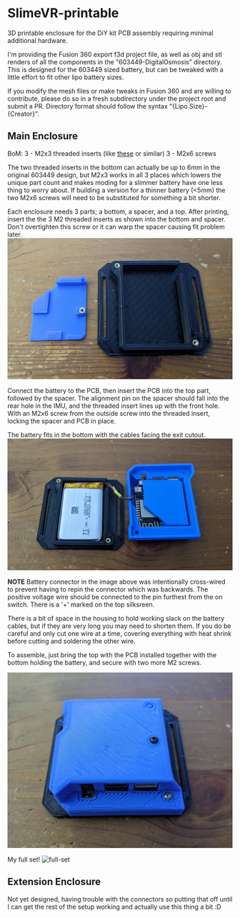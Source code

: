 # SlimeVR-printable
3D printable enclosure for the DiY kit PCB assembly requiring minimal additional hardware.

I'm providing the Fusion 360 export f3d project file, as well as obj and stl renders of all the components in the "603449-DigitalOsmosis" directory. This is designed for the 603449 sized battery, but can be tweaked with a little effort to fit other lipo battery sizes.

If you modify the mesh files or make tweaks in Fusion 360 and are willing to contribute, please do so in a fresh subdirectory under the project root and submit a PR. Directory format should follow the syntax "{Lipo Size}-{Creator}".

## Main Enclosure

BoM:
3 - M2x3 threaded inserts (like [these](https://www.amazon.com/dp/B0B8GN63S2) or similar)
3 - M2x6 screws

The two threaded inserts in the bottom can actually be up to 6mm in the original 603449 design, but M2x3 works in all 3 places which lowers the unique part count and makes moding for a slimmer battery have one less thing to worry about. If building a version for a thinner battery (<5mm) the two M2x6 screws will need to be substituted for something a bit shorter.

Each enclosure needs 3 parts; a bottom, a spacer, and a top. After printing, insert the the 3 M2 threaded inserts as shown into the bottom and spacer. Don't overtighten this screw or it can warp the spacer causing fit problem later.
![threaded-inserts](images/M2x3mm-inserts.png)

Connect the battery to the PCB, then insert the PCB into the top part, followed by the spacer. The alignment pin on the spacer should fall into the rear hole in the IMU, and the threaded insert lines up with the front hole. With an M2x6 screw from the outside screw into the threaded insert, locking the spacer and PCB in place.

The battery fits in the bottom with the cables facing the exit cutout.
![pcb-battery-installed](images/pcb-battery-installed.png)

**NOTE** Battery connector in the image above was intentionally cross-wired to prevent having to repin the connector which was backwards. The positive voltage wire should be connected to the pin furthest from the on switch. There is a '+' marked on the top silksreen.

There is a bit of space in the housing to hold working slack on the battery cables, but if they are very long you may need to shorten them. If you do be careful and only cut one wire at a time, covering everything with heat shrink before cutting and soldering the other wire.

To assemble, just bring the top with the PCB installed together with the bottom holding the battery, and secure with two more M2 screws.

![assembled](images/assembled.png)

My full set!
![full-set](images/7-set.png)


## Extension Enclosure

Not yet designed, having trouble with the connectors so putting that off until I can get the rest of the setup working and actually use this thing a bit :D